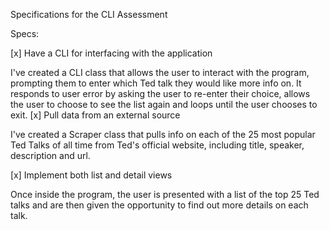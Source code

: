 Specifications for the CLI Assessment

Specs:

 [x] Have a CLI for interfacing with the application

 I've created a CLI class that allows the user to interact with the program, prompting them to enter which Ted talk they would like more info on. It responds to user error by asking the user to re-enter their choice, allows the user to choose to see the list again and loops until the user chooses to exit.
 [x] Pull data from an external source

 I've created a Scraper class that pulls info on each of the 25 most popular Ted Talks of all time from Ted's official website, including title, speaker, description and url.

 [x] Implement both list and detail views
 
 Once inside the program, the user is presented with a list of the top 25 Ted talks and are then given the
 opportunity to find out more details on each talk.
